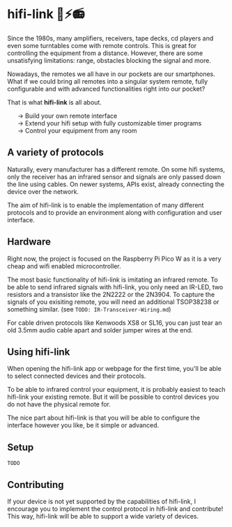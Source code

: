 # hifi-link 📀⚡️📻

Since the 1980s, many amplifiers, receivers, tape decks, cd players and even some turntables come with remote controls. This is great for controlling the equipment from a distance. However, there are some unsatisfying limitations: range, obstacles blocking the signal and more.

Nowadays, the remotes we all have in our pockets are our smartphones. What if we could bring all remotes into a singular system remote, fully configurable and with advanced functionalities right into our pocket?

That is what **hifi-link** is all about.

<ul>
→ Build your own remote interface<br/>
→ Extend your hifi setup with fully customizable timer programs<br/>
→ Control your equipment from any room
</ul>

## A variety of protocols

Naturally, every manufacturer has a different remote. On some hifi systems, only the receiver has an infrared sensor and signals are only passed down the line using cables. On newer systems, APIs exist, already connecting the device over the network.

The aim of hifi-link is to enable the implementation of many different protocols and to provide an environment along with configuration and user interface.

## Hardware

Right now, the project is focused on the Raspberry Pi Pico W as it is a very cheap and wifi enabled microcontroller. 

The most basic functionality of hifi-link is imitating an infrared remote. To be able to send infrared signals with hifi-link, you only need an IR-LED, two resistors and a transistor like the 2N2222 or the 2N3904.
To capture the signals of you exisiting remote, you will need an additional TSOP38238 or something similar. (see `TODO: IR-Transceiver-Wiring.md`)

For cable driven protocols like Kenwoods XS8 or SL16, you can just tear an old 3.5mm audio cable apart and solder jumper wires at the end.

## Using hifi-link

When opening the hifi-link app or webpage for the first time, you'll be able to select connected devices and their protocols.

To be able to infrared control your equipment, it is probably easiest to teach hifi-link your existing remote. But it will be possible to control devices you do not have the physical remote for.

The nice part about hifi-link is that you will be able to configure the interface however you like, be it simple or advanced.

## Setup

`TODO`

## Contributing

If your device is not yet supported by the capabilities of hifi-link, I encourage you to implement the control protocol in hifi-link and contribute!
This way, hifi-link will be able to support a wide variety of devices.
